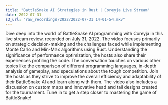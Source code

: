 ```yaml
---
title: "BattleSnake AI Strategies in Rust | Coreyja Live Stream"
date: 2022-07-31
s3_url: "raw_recordings/2022/2022-07-31 14-01-54.mkv"
---
```


Dive deep into the world of BattleSnake AI programming with Coreyja in this live stream review, recorded on July 31, 2022. The video focuses primarily on strategic decision-making and the challenges faced while implementing Monte Carlo and Min-Max algorithms using Rust. Understanding the significance of performance optimization, the hosts also share their experiences profiling the code. The conversation touches on various other topics like the comparison of different programming languages, in-depth analysis of gameplay, and speculations about the tough competition. Join the hosts as they strive to improve the overall efficiency and adaptability of their BattleSnake AI and learn along with them. The video also includes a discussion on custom maps and innovative head and tail designs created for the tournament. Tune in to get a step closer to mastering the game of BattleSnake!
